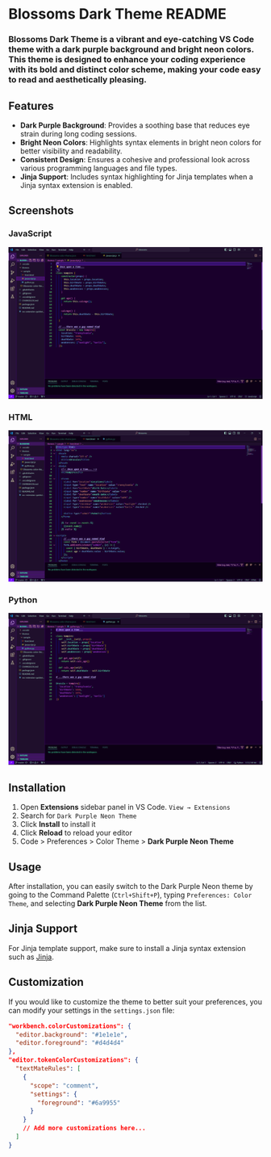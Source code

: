 # Blossoms Dark Theme README

### Blossoms Dark Theme is a vibrant and eye-catching VS Code theme with a dark purple background and bright neon colors. This theme is designed to enhance your coding experience with its bold and distinct color scheme, making your code easy to read and aesthetically pleasing.

## Features

- **Dark Purple Background**: Provides a soothing base that reduces eye strain during long coding sessions.
- **Bright Neon Colors**: Highlights syntax elements in bright neon colors for better visibility and readability.
- **Consistent Design**: Ensures a cohesive and professional look across various programming languages and file types.
- **Jinja Support**: Includes syntax highlighting for Jinja templates when a Jinja syntax extension is enabled.


## Screenshots

### JavaScript
![JavaScript Example](imgs/js.png)

### HTML
![HTML Example](imgs/html.png)

### Python
![Python Example](imgs/python.png)

## Installation

1. Open **Extensions** sidebar panel in VS Code. `View → Extensions`
2. Search for `Dark Purple Neon Theme`
3. Click **Install** to install it
4. Click **Reload** to reload your editor
5. Code > Preferences > Color Theme > **Dark Purple Neon Theme**

## Usage

After installation, you can easily switch to the Dark Purple Neon theme by going to the Command Palette (`Ctrl+Shift+P`), typing `Preferences: Color Theme`, and selecting **Dark Purple Neon Theme** from the list.

## Jinja Support

For Jinja template support, make sure to install a Jinja syntax extension such as [Jinja](https://marketplace.visualstudio.com/items?itemName=wholroyd.jinja).


## Customization

If you would like to customize the theme to better suit your preferences, you can modify your settings in the `settings.json` file:

```json
"workbench.colorCustomizations": {
  "editor.background": "#1e1e1e",
  "editor.foreground": "#d4d4d4"
},
"editor.tokenColorCustomizations": {
  "textMateRules": [
    {
      "scope": "comment",
      "settings": {
        "foreground": "#6a9955"
      }
    }
    // Add more customizations here...
  ]
}